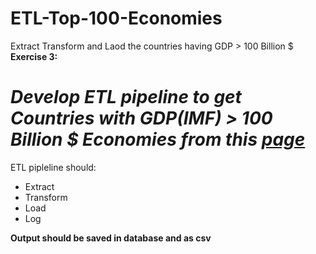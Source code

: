 # ETL-Top-100-Economies
Extract Transform and Laod the countries having GDP > 100 Billion $
**Exercise 3:**
# *Develop ETL pipeline to get Countries with GDP(IMF) > 100 Billion $ Economies from this [page](https://web.archive.org/web/20230902185326/https://en.wikipedia.org/wiki/List_of_countries_by_GDP_%28nominal%29)*

ETL pipleline should:


*   Extract
*   Transform
*   Load
*   Log

**Output should be saved in database and as csv**

